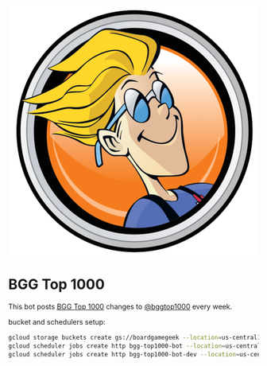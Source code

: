 ![logo](./avatar/bggtop1000.png)

# BGG Top 1000

This bot posts [BGG Top 1000](https://boardgamegeek.com/browse/boardgame) changes to [@bggtop1000](https://t.me/bggtop1000) every week.

bucket and schedulers setup:

```bash
gcloud storage buckets create gs://boardgamegeek --location=us-central1
gcloud scheduler jobs create http bgg-top1000-bot --location=us-central1 --schedule="0 9 * * 6" --uri="https://us-central1-zinovik-project.cloudfunctions.net/bgg-top1000-bot?channelId=@bggtop1000&isDevMode=off" --oidc-service-account-email=zinovik-project@appspot.gserviceaccount.com --http-method=get --oidc-token-audience="https://us-central1-zinovik-project.cloudfunctions.net/bgg-top1000-bot"
gcloud scheduler jobs create http bgg-top1000-bot-dev --location=us-central1 --schedule="0 15 * * 5" --uri="https://us-central1-zinovik-project.cloudfunctions.net/bgg-top1000-bot?channelId=446618160&isDevMode=on" --oidc-service-account-email=zinovik-project@appspot.gserviceaccount.com --http-method=get --oidc-token-audience="https://us-central1-zinovik-project.cloudfunctions.net/bgg-top1000-bot"
```
